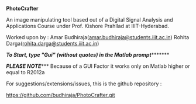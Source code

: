 **********PhotoCrafter**********

An image manipulating tool based out of a Digital Signal Analysis and Applications Course under Prof. Kishore Prahllad at IIIT-Hyderabad.

Worked upon by :
Amar Budhiraja(amar.budhiraja@students.iiit.ac.in)
Rohita Darga(rohita.darga@students.iiit.ac.in)



*****To Start, type "Gui" (without quotes) in the Matlab prompt************

*****************PLEASE NOTE********************
Because of a GUI Factor it works only on Matlab higher or equal to R2012a

For suggestions/extensions/issues, this is the github repository :

https://github.com/budhiraja/PhotoCrafter.git
